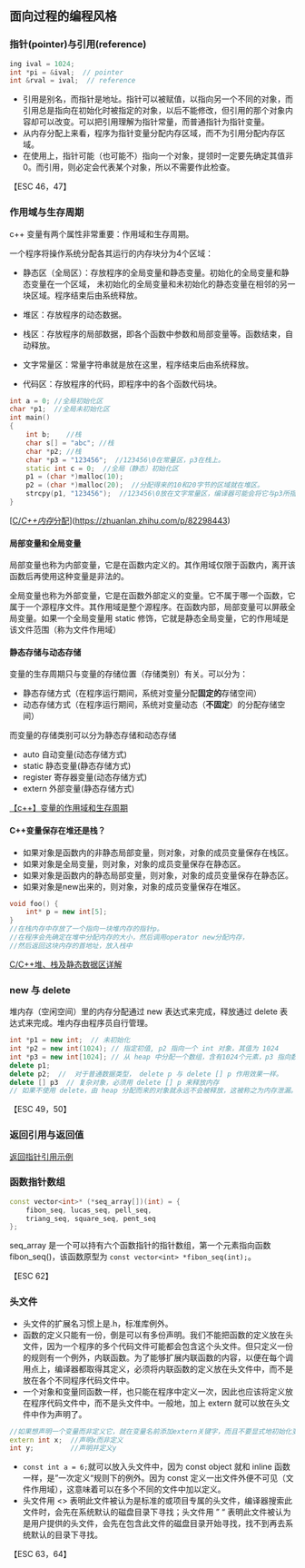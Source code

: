 ## 面向过程的编程风格

### 指针(pointer)与引用(reference)

```C++
ing ival = 1024;
int *pi = &ival;  // pointer
int &rval = ival;  // reference
```

- 引用是别名，而指针是地址。指针可以被赋值，以指向另一个不同的对象，而引用总是指向在初始化时被指定的对象，以后不能修改，但引用的那个对象内容却可以改变。可以把引用理解为指针常量，而普通指针为指针变量。
- 从内存分配上来看，程序为指针变量分配内存区域，而不为引用分配内存区域。
- 在使用上，指针可能（也可能不）指向一个对象，提领时一定要先确定其值非 0。而引用，则必定会代表某个对象，所以不需要作此检查。

【ESC 46，47】

### 作用域与生存周期

c++ 变量有两个属性非常重要：作用域和生存周期。

一个程序将操作系统分配各其运行的内存块分为4个区域：

- 静态区（全局区）：存放程序的全局变量和静态变量。初始化的全局变量和静态变量在一个区域， 未初始化的全局变量和未初始化的静态变量在相邻的另一块区域。程序结束后由系统释放。

- 堆区：存放程序的动态数据。

- 栈区：存放程序的局部数据，即各个函数中参数和局部变量等。函数结束，自动释放。

- 文字常量区：常量字符串就是放在这里，程序结束后由系统释放。

- 代码区：存放程序的代码，即程序中的各个函数代码块。

```c++
int a = 0; //全局初始化区
char *p1;  //全局未初始化区
int main() 
{
    int b;    //栈
    char s[] = "abc"; //栈
    char *p2; //栈
    char *p3 = "123456";  //123456\0在常量区，p3在栈上。
    static int c = 0;  //全局（静态）初始化区
    p1 = (char *)malloc(10);
    p2 = (char *)malloc(20);  //分配得来的10和20字节的区域就在堆区。
    strcpy(p1, "123456");  //123456\0放在文字常量区，编译器可能会将它与p3所指向的"123456"优化成一个地方
}
```

[[C/*C++内存*分配](https://zhuanlan.zhihu.com/p/82298443)](https://zhuanlan.zhihu.com/p/82298443)

#### 局部变量和全局变量

局部变量也称为内部变量，它是在函数内定义的。其作用域仅限于函数内，离开该函数后再使用这种变量是非法的。

全局变量也称为外部变量，它是在函数外部定义的变量。它不属于哪一个函数，它属于一个源程序文件。其作用域是整个源程序。在函数内部，局部变量可以屏蔽全局变量。如果一个全局变量用 static 修饰，它就是静态全局变量，它的作用域是该文件范围（称为文件作用域）

#### 静态存储与动态存储

变量的生存周期只与变量的存储位置（存储类别）有关。可以分为：

- 静态存储方式（在程序运行期间，系统对变量分配**固定的**存储空间）
- 动态存储方式（在程序运行期间，系统对变量动态（**不固定**）的分配存储空间）

而变量的存储类别可以分为静态存储和动态存储
- auto  自动变量(动态存储方式) 
- static 静态变量(静态存储方式)  
-  register 寄存器变量(动态存储方式) 
- extern 外部变量(静态存储方式) 

[【c++】变量的作用域和生存周期](https://blog.csdn.net/u012679707/article/details/80188124)

#### C++变量保存在堆还是栈？
- 如果对象是函数内的非静态局部变量，则对象，对象的成员变量保存在栈区。
- 如果对象是全局变量，则对象，对象的成员变量保存在静态区。
- 如果对象是函数内的静态局部变量，则对象，对象的成员变量保存在静态区。
- 如果对象是new出来的，则对象，对象的成员变量保存在堆区。
```C++
void foo() {
    int* p = new int[5]; 
}
//在栈内存中存放了一个指向一块堆内存的指针p。
//在程序会先确定在堆中分配内存的大小，然后调用operator new分配内存，
//然后返回这块内存的首地址，放入栈中
```
[C/C++堆、栈及静态数据区详解](https://www.cnblogs.com/hanyonglu/archive/2011/04/12/2014212.html)

### new 与 delete

堆内存（空闲空间）里的内存分配通过 new 表达式来完成，释放通过 delete 表达式来完成。堆内存由程序员自行管理。

```C++
int *p1 = new int;  // 未初始化
int *p2 = new int(1024); // 指定初值, p2 指向一个 int 对象，其值为 1024
int *p3 = new int[1024]; // 从 heap 中分配一个数组，含有1024个元素，p3 指向数组第一个元素
delete p1;
delete p2;  //  对于普通数据类型， delete p 与 delete [] p 作用效果一样。
delete [] p3  // 复杂对象，必须用 delete [] p 来释放内存
// 如果不使用 delete，由 heap 分配而来的对象就永远不会被释放，这被称之为内存泄漏。
```

【ESC 49，50】

### 返回引用与返回值

[返回指针引用示例](https://blog.csdn.net/selina8921/article/details/79763169)

### 函数指针数组

```C++
const vector<int>* (*seq_array[])(int) = {
    fibon_seq, lucas_seq, pell_seq,
    triang_seq, square_seq, pent_seq
};
```

seq_array 是一个可以持有六个函数指针的指针数组，第一个元素指向函数 fibon_seq()，该函数原型为 `const vector<int> *fibon_seq(int);`。

【ESC 62】

### 头文件

- 头文件的扩展名习惯上是.h，标准库例外。
- 函数的定义只能有一份，倒是可以有多份声明。我们不能把函数的定义放在头文件，因为一个程序的多个代码文件可能都会包含这个头文件。但只定义一份的规则有一个例外，内联函数。为了能够扩展内联函数的内容，以便在每个调用点上，编译器都取得其定义，必须将内联函数的定义放在头文件中，而不是放在各个不同程序代码文件中。
- 一个对象和变量同函数一样，也只能在程序中定义一次，因此也应该将定义放在程序代码文件中，而不是头文件中。一般地，加上 extern 就可以放在头文件中作为声明了。
```C++
//如果想声明一个变量而非定义它，就在变量名前添加extern关键字，而且不要显式地初始化变量
extern int x;  //声明x而非定义
int y;         //声明并定义y
```
- `const int a = 6;`就可以放入头文件中，因为 const object 就和 inline 函数一样，是”一次定义“规则下的例外。因为 const 定义一出文件外便不可见（文件作用域），这意味着可以在多个不同的文件中加以定义。
-  头文件用 <> 表明此文件被认为是标准的或项目专属的头文件，编译器搜索此文件时，会先在系统默认的磁盘目录下寻找；头文件用 ” “ 表明此文件被认为是用户提供的头文件，会先在包含此文件的磁盘目录开始寻找，找不到再去系统默认的目录下寻找。

【ESC 63，64】

